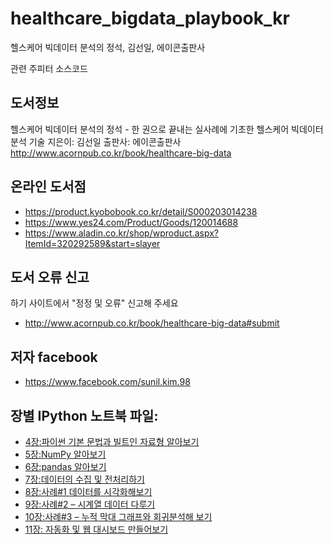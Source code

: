 # healthcare_bigdata_playbook_kr

헬스케어 빅데이터 분석의 정석, 김선일, 에이콘출판사

관련 주피터 소스코드

## 도서정보
헬스케어 빅데이터 분석의 정석 - 한 권으로 끝내는 실사례에 기초한 헬스케어 빅데이터 분석 기술
지은이: 김선일
출판사: 에이콘출판사
http://www.acornpub.co.kr/book/healthcare-big-data


## 온라인 도서점
* https://product.kyobobook.co.kr/detail/S000203014238
* https://www.yes24.com/Product/Goods/120014688
* https://www.aladin.co.kr/shop/wproduct.aspx?ItemId=320292589&start=slayer

## 도서 오류 신고
하기 사이트에서 "정정 및 오류" 신고해 주세요
* http://www.acornpub.co.kr/book/healthcare-big-data#submit



## 저자 facebook
* <https://www.facebook.com/sunil.kim.98>

## 장별 IPython 노트북 파일:
* [4장:파이썬 기본 문법과 빌트인 자료형 알아보기](https://github.com/suninno/healthcare_bigdata_playbook_kr/tree/main/ch04)
* [5장:NumPy 알아보기](https://github.com/suninno/healthcare_bigdata_playbook_kr/tree/main/ch05)
* [6장:pandas 알아보기](https://github.com/suninno/healthcare_bigdata_playbook_kr/tree/main/ch06)
* [7장:데이터의 수집 및 전처리하기](https://github.com/suninno/healthcare_bigdata_playbook_kr/tree/main/ch07)
* [8장:사례#1 데이터를 시각화해보기](https://github.com/suninno/healthcare_bigdata_playbook_kr/tree/main/ch08)
* [9장:사례#2 – 시계열 데이터 다루기](https://github.com/suninno/healthcare_bigdata_playbook_kr/tree/main/ch09)
* [10장:사례#3 – 누적 막대 그래프와 회귀분석해 보기](https://github.com/suninno/healthcare_bigdata_playbook_kr/tree/main/ch10)
* [11장: 자동화 및 웹 대시보드 만들어보기](https://github.com/suninno/healthcare_bigdata_playbook_kr/tree/main/ch11)